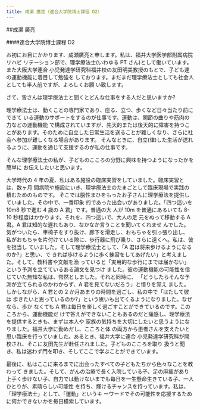 ```yaml
---
title: 成瀬 廣亮（連合大学院博士課程 D2）
---
```

##成瀬 廣亮

####連合大学院博士課程 D2

お初にお目にかかります、成瀬廣亮と申します。私は、福井大学医学部附属病院リハビ リテーション部で、理学療法士(いわゆる PT さん)として働いています。また大阪大学連合 小児発達学研究科福井校の友田明美教授のもとで、子ども達の運動機能に着目して勉強を しております。まだまだ理学療法士としても社会人としても半人前ですが、よろしくお願 い致します。

さて、皆さんは理学療法士と聞くとどんな仕事をする人だと思いますか? 

理学療法士は、動くことの専門家であり、座る、立つ、歩くなど日々当たり前にできて いる運動のサポートをするのが仕事です。運動は、関節の曲りや筋肉の力などの運動機能 で構成されていますが、先天的または後天的に障害を持つことがあります。そのために自立した日常生活を送ることが難しくなり、さらに社会へ参加が難しくなる場合があります。 そんなときに、自立(律)した生活が送れるように、運動を通じて支援するのが私の仕事です。

そんな理学療法士の私が、子どものこころの分野に興味を持つようになったかを簡単に お伝えしたいと思います。

大学時代の 4 年の夏、私はある施設の臨床実習をしていました。臨床実習とは、数ヶ月 間病院や施設にいき、理学療法士のたまごとして臨床現場で実践の積むためのものです。 そこでは脳性まひをもったお子さんに理学療法を提供していました。その中で、一番印象 的であった出会いがありました。「四つ這いを 10m8 秒で進む 4 歳の A 君」です。普通の大 人が 10m を普通にあるいても 8-10 秒程度はかかります。それを、四つ這いで、大人の足 元をぬって移動する A 君。A 君は知的な遅れもあり、なかなか言うことを聞いてくれませ んでした。気がついたら、車椅子をすり抜け、廊下を滑走し、おもちゃを引っ張り出し、 私がおもちゃを片付けている隙に、歩行器に飛び乗り、さらに遠くへ。私は、彼を担当し ていました。そして理学療法士として、「A 君は将来歩けるようになるのか?」と思い、で きれば歩けるように歩く練習をしてあげたい」と考えました。そして、教科書や文献を漁 っていると「実用的な歩行にまでは届かない」という予測を立てているある論文を見つけ ました。彼の運動機能の可能性を信じていた無知な私は、愕然としました。それと同時に、 「どうしたらそんな予測が立てられるのかわからず、A 君を見てないだろう」と憤りを覚え ました。しかしながら、A 君との 2 か月あまりの時間を過ごし、私の中で「はたして彼は 歩きたいと思っているのか?」という思いも出てくるようになりました。なぜなら、歩か なくても A 君は毎日を楽しく過ごすことができているのです。このころから、運動機能だ けで答えができないこともあるのだと痛感し、理学療法を提供するときも、まずは本人や 家族の気持ちを大切にしたいと思うようになりました。福井大学に勤めだし、こころと体 の両方から患者さんを支えたいと思い臨床を行っていました。あるとき、福井大学に連合 小児発達学研究科が開校され、そこに友田先生が赴任されました。子どものこころを取り 扱うと聞き、私は迷わず門を叩き、そしてここで学ぶことができています。

最後に、私はここに来るまでに出会ったすべての子どもたちから色々なことを教わって きました。そして、がんの治療で長く入院している子、足の麻痺があり上手く歩けない子、自力では動けないまでも毎日を一生懸命生きている子、一人ひとりが、素晴らしい可能性 を持ち、輝けるチャンスを持っています。私は、「理学療法士」として、「運動」というキ ーワードでその可能性を応援するために何かできないかを毎日模索しています。 
